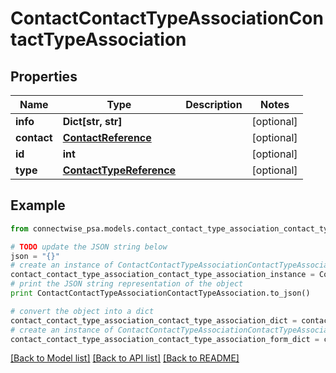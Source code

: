 # ContactContactTypeAssociationContactTypeAssociation


## Properties
Name | Type | Description | Notes
------------ | ------------- | ------------- | -------------
**info** | **Dict[str, str]** |  | [optional] 
**contact** | [**ContactReference**](ContactReference.md) |  | [optional] 
**id** | **int** |  | [optional] 
**type** | [**ContactTypeReference**](ContactTypeReference.md) |  | [optional] 

## Example

```python
from connectwise_psa.models.contact_contact_type_association_contact_type_association import ContactContactTypeAssociationContactTypeAssociation

# TODO update the JSON string below
json = "{}"
# create an instance of ContactContactTypeAssociationContactTypeAssociation from a JSON string
contact_contact_type_association_contact_type_association_instance = ContactContactTypeAssociationContactTypeAssociation.from_json(json)
# print the JSON string representation of the object
print ContactContactTypeAssociationContactTypeAssociation.to_json()

# convert the object into a dict
contact_contact_type_association_contact_type_association_dict = contact_contact_type_association_contact_type_association_instance.to_dict()
# create an instance of ContactContactTypeAssociationContactTypeAssociation from a dict
contact_contact_type_association_contact_type_association_form_dict = contact_contact_type_association_contact_type_association.from_dict(contact_contact_type_association_contact_type_association_dict)
```
[[Back to Model list]](../README.md#documentation-for-models) [[Back to API list]](../README.md#documentation-for-api-endpoints) [[Back to README]](../README.md)


